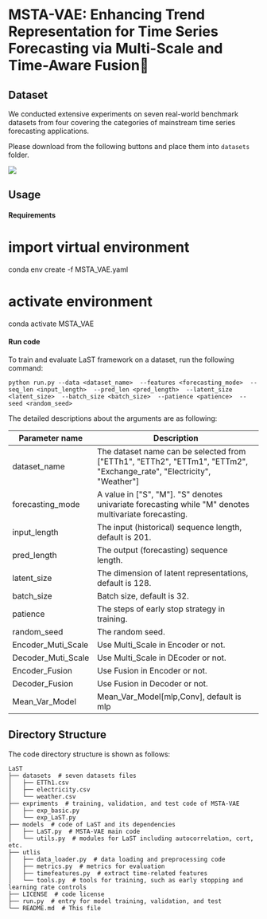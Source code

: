 # MSTA-VAE: Enhancing Trend Representation for Time Series Forecasting via Multi-Scale and Time-Aware Fusion
## Dataset

We conducted extensive experiments on seven real-world benchmark datasets from four covering the categories of mainstream time series forecasting applications.  

Please download from the following buttons and place them into `datasets` folder.

[![](https://img.shields.io/badge/Download-Dataset-%234285F4?logo=GoogleDrive&labelColor=lightgrey)](https://drive.google.com/drive/folders/13Ae_qDDxTQDroHCKUIG4xp3Sfi6yuhjX?usp=sharing)



## Usage

#### Requirements

# import virtual environment
conda env create -f MSTA_VAE.yaml

# activate environment
conda activate MSTA_VAE



#### Run code

To train and evaluate LaST framework on a dataset, run the following command:

```shell
python run.py --data <dataset_name>  --features <forecasting_mode>  --seq_len <input_length>  --pred_len <pred_length>  --latent_size <latent_size>  --batch_size <batch_size>  --patience <patience>  --seed <random_seed>
```

The detailed descriptions about the arguments are as following:

| Parameter name      | Description                                                  |
| ------------------- | ------------------------------------------------------------ |
| dataset_name        | The dataset name can be selected from ["ETTh1", "ETTh2", "ETTm1", "ETTm2", "Exchange_rate", "Electricity", "Weather"] |
| forecasting_mode    | A value in ["S", "M"]. "S" denotes univariate forecasting while "M" denotes multivariate forecasting. |
| input_length        | The input (historical) sequence length, default is 201.      |
| pred_length         | The output (forecasting) sequence length.                    |
| latent_size         | The dimension of latent representations, default is 128.     |
| batch_size          | Batch size, default is 32.                                   |
| patience            | The steps of early stop strategy in training.                |
| random_seed         | The random seed.                                             |
| Encoder_Muti_Scale  | Use Multi_Scale in Encoder or not.                           |
| Decoder_Muti_Scale  | Use Multi_Scale in DEcoder or not.                           |
| Encoder_Fusion      | Use Fusion in Encoder or not.                                |
| Decoder_Fusion      | Use Fusion in Decoder or not.                                |
| Mean_Var_Model      | Mean_Var_Model[mlp,Conv], default is mlp                     |



## Directory Structure

The code directory structure is shown as follows:
```shell
LaST
├── datasets  # seven datasets files
│   ├── ETTh1.csv
│   ├── electricity.csv
│   └── weather.csv
├── expriments  # training, validation, and test code of MSTA-VAE
│   ├── exp_basic.py
│   └── exp_LaST.py
├── models  # code of LaST and its dependencies
│   ├── LaST.py  # MSTA-VAE main code
│   └── utils.py  # modules for LaST including autocorrelation, cort, etc.
├── utlis
│   ├── data_loader.py  # data loading and preprocessing code
│   ├── metrics.py  # metrics for evaluation
│   ├── timefeatures.py  # extract time-related features
│   └── tools.py  # tools for training, such as early stopping and learning rate controls 
├── LICENSE  # code license
├── run.py  # entry for model training, validation, and test 
└── README.md  # This file
```

